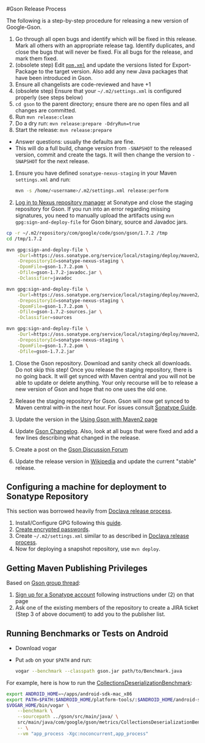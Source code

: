 #Gson Release Process

The following is a step-by-step procedure for releasing a new version of Google-Gson.

1. Go through all open bugs and identify which will be fixed in this release. Mark all others with an appropriate release tag. Identify duplicates, and close the bugs that will never be fixed. Fix all bugs for the release, and mark them fixed.
1. (obsolete step) Edit [`pom.xml`](pom.xml) and update the versions listed for Export-Package to the target version. Also add any new Java packages that have been introduced in Gson.
1. Ensure all changelists are code-reviewed and have +1
1. (obsolete step) Ensure that your `~/.m2/settings.xml` is configured properly (see steps below)
1. `cd gson` to the parent directory; ensure there are no open files and all changes are committed.
1. Run `mvn release:clean`
1. Do a dry run: `mvn release:prepare -DdryRun=true`
1. Start the release: `mvn release:prepare`
  * Answer questions: usually the defaults are fine.
  * This will do a full build, change version from `-SNAPSHOT` to the released version, commit and create the tags. It will then change the version to `-SNAPSHOT` for the next release.
1. Ensure you have defined `sonatype-nexus-staging` in your Maven `settings.xml` and run:

   ```bash
   mvn -s /home/<username>/.m2/settings.xml release:perform
   ```

1. [Log in to Nexus repository manager](https://oss.sonatype.org/index.html#welcome) at Sonatype and close the staging repository for Gson. If you run into an error regarding missing signatures, you need to manually upload the artifacts using `mvn gpg:sign-and-deploy-file` for Gson binary, source and Javadoc jars.

  ```bash
  cp -r ~/.m2/repository/com/google/code/gson/gson/1.7.2 /tmp
  cd /tmp/1.7.2

  mvn gpg:sign-and-deploy-file \
      -Durl=https://oss.sonatype.org/service/local/staging/deploy/maven2/ \
      -DrepositoryId=sonatype-nexus-staging \
      -DpomFile=gson-1.7.2.pom \
      -Dfile=gson-1.7.2-javadoc.jar \
      -Dclassifier=javadoc

  mvn gpg:sign-and-deploy-file \
      -Durl=https://oss.sonatype.org/service/local/staging/deploy/maven2/ \
      -DrepositoryId=sonatype-nexus-staging \
      -DpomFile=gson-1.7.2.pom \
      -Dfile=gson-1.7.2-sources.jar \
      -Dclassifier=sources

  mvn gpg:sign-and-deploy-file \
      -Durl=https://oss.sonatype.org/service/local/staging/deploy/maven2/ \
      -DrepositoryId=sonatype-nexus-staging \
      -DpomFile=gson-1.7.2.pom \
      -Dfile=gson-1.7.2.jar
  ```

1. Close the Gson repository. Download and sanity check all downloads. Do not skip this step! Once you release the staging repository, there is no going back. It will get synced with Maven central and you will not be able to update or delete anything. Your only recourse will be to release a new version of Gson and hope that no one uses the old one.
1. Release the staging repository for Gson. Gson will now get synced to Maven central with-in the next hour. For issues consult [Sonatype Guide](https://docs.sonatype.org/display/Repository/Sonatype+OSS+Maven+Repository+Usage+Guide#SonatypeOSSMavenRepositoryUsageGuide-8.ReleaseIt).

1. Update the version in the [Using Gson with Maven2 page](https://github.com/google/gson/blob/master/UserGuide.md#TOC-Gson-With-Maven)
1. Update [Gson Changelog](https://github.com/google/gson/blob/master/CHANGELOG.md). Also, look at all bugs that were fixed and add a few lines describing what changed in the release.
1. Create a post on the [Gson Discussion Forum](http://groups.google.com/group/google-gson)
1. Update the release version in [Wikipedia](http://en.wikipedia.org/wiki/GSON) and update the current "stable" release.

## Configuring a machine for deployment to Sonatype Repository

This section was borrowed heavily from [Doclava release process](http://code.google.com/p/doclava/wiki/ProcessRelease).

1. Install/Configure GPG following this [guide](http://www.sonatype.com/people/2010/01/how-to-generate-pgp-signatures-with-maven/).
2. [Create encrypted passwords](http://maven.apache.org/guides/mini/guide-encryption.html).
3. Create `~/.m2/settings.xml` similar to as described in [Doclava release process](https://code.google.com/p/doclava/wiki/ProcessRelease).
4. Now for deploying a snapshot repository, use `mvn deploy`.

## Getting Maven Publishing Privileges

Based on [Gson group thread](https://groups.google.com/d/topic/google-gson/DHWJHVFpIBg/discussion):

1. [Sign up for a Sonatype account](https://docs.sonatype.org/display/Repository/Sonatype+OSS+Maven+Repository+Usage+Guide) following instructions under (2) on that page
2. Ask one of the existing members of the repository to create a JIRA ticket (Step 3 of above document) to add you to the publisher list.

## Running Benchmarks or Tests on Android

* Download vogar
* Put `adb` on your `$PATH` and run:

  ```bash
  vogar --benchmark --classpath gson.jar path/to/Benchmark.java
  ```

For example, here is how to run the [CollectionsDeserializationBenchmark](gson/src/main/java/com/google/gson/metrics/CollectionsDeserializationBenchmark.java):

```bash
export ANDROID_HOME=~/apps/android-sdk-mac_x86
export PATH=$PATH:$ANDROID_HOME/platform-tools/:$ANDROID_HOME/android-sdk-mac_x86/tools/
$VOGAR_HOME/bin/vogar \
    --benchmark \
    --sourcepath ../gson/src/main/java/ \
    src/main/java/com/google/gson/metrics/CollectionsDeserializationBenchmark.java \
    -- \
    --vm "app_process -Xgc:noconcurrent,app_process"
```
